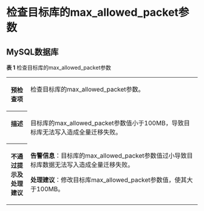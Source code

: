 # 检查目标库的max\_allowed\_packet参数<a name="drs_15_0017"></a>

## MySQL数据库<a name="section1238917511343"></a>

**表 1**  检查目标库的max\_allowed\_packet参数

<a name="table18108192214474"></a>
<table><tbody><tr id="row19108192294711"><th class="firstcol" valign="top" width="11%" id="mcps1.2.3.1.1"><p id="p191087222477"><a name="p191087222477"></a><a name="p191087222477"></a><strong id="b13108162214473"><a name="b13108162214473"></a><a name="b13108162214473"></a>预检查项</strong></p>
</th>
<td class="cellrowborder" valign="top" width="89%" headers="mcps1.2.3.1.1 "><p id="p4802184614916"><a name="p4802184614916"></a><a name="p4802184614916"></a>检查目标库的max_allowed_packet参数。</p>
</td>
</tr>
<tr id="row3108132254714"><th class="firstcol" valign="top" width="11%" id="mcps1.2.3.2.1"><p id="p1710810224473"><a name="p1710810224473"></a><a name="p1710810224473"></a><strong id="b510892211472"><a name="b510892211472"></a><a name="b510892211472"></a>描述</strong></p>
</th>
<td class="cellrowborder" valign="top" width="89%" headers="mcps1.2.3.2.1 "><p id="p43145422920"><a name="p43145422920"></a><a name="p43145422920"></a>目标库的max_allowed_packet参数值小于100MB，导致目标库无法写入造成全量迁移失败。</p>
</td>
</tr>
<tr id="row212432224711"><th class="firstcol" valign="top" width="11%" id="mcps1.2.3.3.1"><p id="p1412462211472"><a name="p1412462211472"></a><a name="p1412462211472"></a><strong id="b111246227470"><a name="b111246227470"></a><a name="b111246227470"></a>不通过提示及<strong id="b15891153114115"><a name="b15891153114115"></a><a name="b15891153114115"></a>处理建议</strong></strong></p>
</th>
<td class="cellrowborder" valign="top" width="89%" headers="mcps1.2.3.3.1 "><p id="p12833144912248"><a name="p12833144912248"></a><a name="p12833144912248"></a><strong id="b383384952415"><a name="b383384952415"></a><a name="b383384952415"></a>告警信息</strong>：目标库的max_allowed_packet参数值过小导致目标库数据无法写入造成全量迁移失败。</p>
<p id="p1392595254319"><a name="p1392595254319"></a><a name="p1392595254319"></a><strong id="b109251352134317"><a name="b109251352134317"></a><a name="b109251352134317"></a>处理建议</strong>：修改目标库max_allowed_packet参数值，使其大于100MB。</p>
</td>
</tr>
</tbody>
</table>

